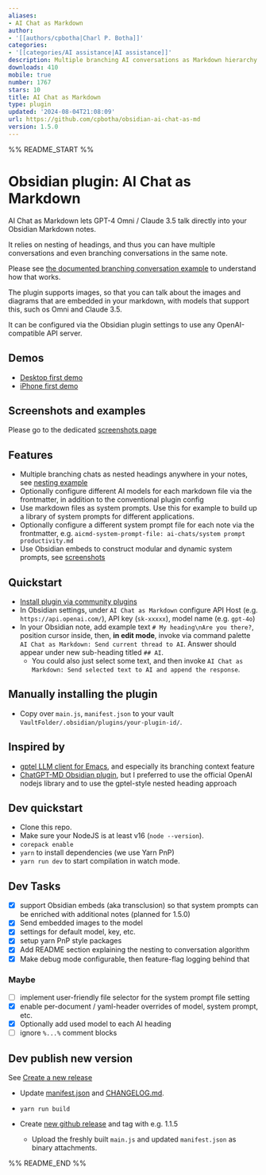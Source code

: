 ```yaml
---
aliases:
- AI Chat as Markdown
author:
- '[[authors/cpbotha|Charl P. Botha]]'
categories:
- '[[categories/AI assistance|AI assistance]]'
description: Multiple branching AI conversations as Markdown hierarchy
downloads: 410
mobile: true
number: 1767
stars: 10
title: AI Chat as Markdown
type: plugin
updated: '2024-08-04T21:08:09'
url: https://github.com/cpbotha/obsidian-ai-chat-as-md
version: 1.5.0
---
```


%% README_START %%

# Obsidian plugin: AI Chat as Markdown

AI Chat as Markdown lets GPT-4 Omni / Claude 3.5 talk directly into your Obsidian Markdown notes.

It relies on nesting of headings, and thus you can have multiple conversations and even branching conversations in the same note.

Please see [the documented branching conversation example](https://github.com/cpbotha/obsidian-ai-chat-as-md/blob/master/docs/example_nesting.md) to understand how that works.

The plugin supports images, so that you can talk about the images and diagrams that are embedded in your markdown, with models that support this, such os Omni and Claude 3.5.

It can be configured via the Obsidian plugin settings to use any OpenAI-compatible API server.

## Demos

- [Desktop first demo](https://youtu.be/_079Pi6UvgM?si=AJlnYs55XfYc4E5T)
- [iPhone first demo](https://youtu.be/ZkXqeaQJAFw?si=Bbj_Wnf8F_Sy714O)

## Screenshots and examples

Please go to the dedicated [screenshots page](./screenshots/screenshots.md)

## Features

- Multiple branching chats as nested headings anywhere in your notes, see [nesting example](./docs/example_nesting.md)
- Optionally configure different AI models for each markdown file via the frontmatter, in addition to the conventional plugin config
- Use markdown files as system prompts. Use this for example to build up a library of system prompts for different applications.
- Optionally configure a different system prompt file for each note via the frontmatter, e.g. `aicmd-system-prompt-file: ai-chats/system prompt productivity.md`
- Use Obsidian embeds to construct modular and dynamic system prompts, see [screenshots](./screenshots/screenshots.md)

## Quickstart

- [Install plugin via community plugins](https://obsidian.md/plugins?id=ai-chat-as-md)
- In Obsidian settings, under `AI Chat as Markdown` configure API Host (e.g. `https://api.openai.com/`), API key (`sk-xxxxx`), model name (e.g. `gpt-4o`)
- In your Obsidian note, add example text `# My heading\nAre you there?`, position cursor inside, then, **in edit mode**, invoke via command palette `AI Chat as Markdown: Send current thread to AI`. Answer should appear under new sub-heading titled `## AI`.
  - You could also just select some text, and then invoke `AI Chat as Markdown: Send selected text to AI and append the response`.

## Manually installing the plugin

- Copy over `main.js`, `manifest.json` to your vault `VaultFolder/.obsidian/plugins/your-plugin-id/`.

## Inspired by

- [gptel LLM client for Emacs](https://github.com/karthink/gptel), and especially its branching context feature
- [ChatGPT-MD Obsidian plugin](https://github.com/bramses/chatgpt-md), but I preferred to use the official OpenAI nodejs library and to use the gptel-style nested heading approach

## Dev quickstart

- Clone this repo.
- Make sure your NodeJS is at least v16 (`node --version`).
- `corepack enable`
- `yarn` to install dependencies (we use Yarn PnP)
- `yarn run dev` to start compilation in watch mode.

## Dev Tasks

- [X] support Obsidian embeds (aka transclusion) so that system prompts can be enriched with additional notes (planned for 1.5.0)
- [X] Send embedded images to the model
- [X] settings for default model, key, etc.
- [X] setup yarn PnP style packages
- [X] Add README section explaining the nesting to conversation algorithm
- [X] Make debug mode configurable, then feature-flag logging behind that

### Maybe

- [ ] implement user-friendly file selector for the system prompt file setting
- [X] enable per-document / yaml-header overrides of model, system prompt, etc.
- [X] Optionally add used model to each AI heading
- [ ] ignore `%...%` comment blocks

## Dev publish new version

See [Create a new release](https://docs.obsidian.md/Plugins/Releasing/Submit+your+plugin#Step+2+Create+a+release)

- Update [manifest.json](./manifest.json) and [CHANGELOG.md](./manifest.json).
- `yarn run build`

- Create [new github release](https://github.com/cpbotha/obsidian-ai-chat-as-md/releases) and tag with e.g. 1.1.5
  - Upload the freshly built `main.js` and updated `manifest.json` as binary attachments.


%% README_END %%